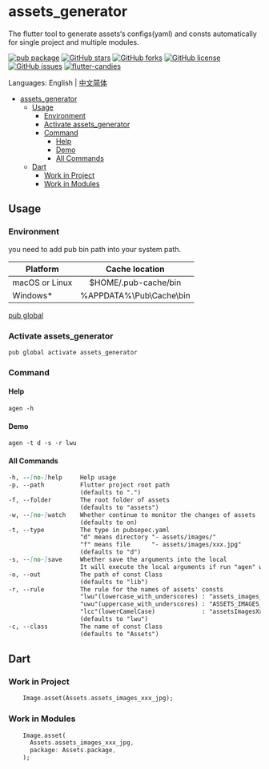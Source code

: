 # assets_generator

The flutter tool to generate assets‘s configs(yaml) and consts automatically for single project and multiple modules.

[![pub package](https://img.shields.io/pub/v/assets_generator.svg)](https://pub.dartlang.org/packages/assets_generator) [![GitHub stars](https://img.shields.io/github/stars/fluttercandies/assets_generator)](https://github.com/fluttercandies/assets_generator/stargazers) [![GitHub forks](https://img.shields.io/github/forks/fluttercandies/assets_generator)](https://github.com/fluttercandies/assets_generator/network) [![GitHub license](https://img.shields.io/github/license/fluttercandies/assets_generator)](https://github.com/fluttercandies/assets_generator/blob/master/LICENSE) [![GitHub issues](https://img.shields.io/github/issues/fluttercandies/assets_generator)](https://github.com/fluttercandies/assets_generator/issues) <a target="_blank" href="https://jq.qq.com/?_wv=1027&k=5bcc0gy"><img border="0" src="https://pub.idqqimg.com/wpa/images/group.png" alt="flutter-candies" title="flutter-candies"></a>

Languages: English | [中文简体](README-ZH.md)

- [assets_generator](#assets_generator)
  - [Usage](#usage)
    - [Environment](#environment)
    - [Activate assets_generator](#activate-assets_generator)
    - [Command](#command)
      - [Help](#help)
      - [Demo](#demo)
      - [All Commands](#all-commands)
  - [Dart](#dart)
    - [Work in Project](#work-in-project)
    - [Work in Modules](#work-in-modules)

## Usage

### Environment

you need to add pub bin path into your system path.
	
| Platform       |     Cache  location     |
| -------------- | :---------------------: |
| macOS or Linux |  $HOME/.pub-cache/bin   |
| Windows*       | %APPDATA%\Pub\Cache\bin |

[pub global](https://dart.dev/tools/pub/cmd/pub-global)

### Activate assets_generator

 `pub global activate assets_generator`

### Command

#### Help
 
`agen -h` 
 
#### Demo

`agen -t d -s -r lwu` 

#### All Commands

``` markdown
-h, --[no-]help     Help usage
-p, --path          Flutter project root path
                    (defaults to ".")
-f, --folder        The root folder of assets
                    (defaults to "assets")
-w, --[no-]watch    Whether continue to monitor the changes of assets
                    (defaults to on)
-t, --type          The type in pubsepec.yaml 
                    "d" means directory "- assets/images/" 
                    "f" means file      "- assets/images/xxx.jpg" 
                    (defaults to "d")
-s, --[no-]save     Whether save the arguments into the local
                    It will execute the local arguments if run "agen" without any arguments
-o, --out           The path of const Class
                    (defaults to "lib")
-r, --rule          The rule for the names of assets' consts
                    "lwu"(lowercase_with_underscores) : "assets_images_xxx_jpg" 
                    "uwu"(uppercase_with_underscores) : "ASSETS_IMAGES_XXX_JPG" 
                    "lcc"(lowerCamelCase)             : "assetsImagesXxxJpg" 
                    (defaults to "lwu")
-c, --class         The name of const Class
                    (defaults to "Assets")
```                    

## Dart

### Work in Project

``` dart
    Image.asset(Assets.assets_images_xxx_jpg);
```  

### Work in Modules

``` dart
    Image.asset(
      Assets.assets_images_xxx_jpg,
      package: Assets.package,
    );
```  